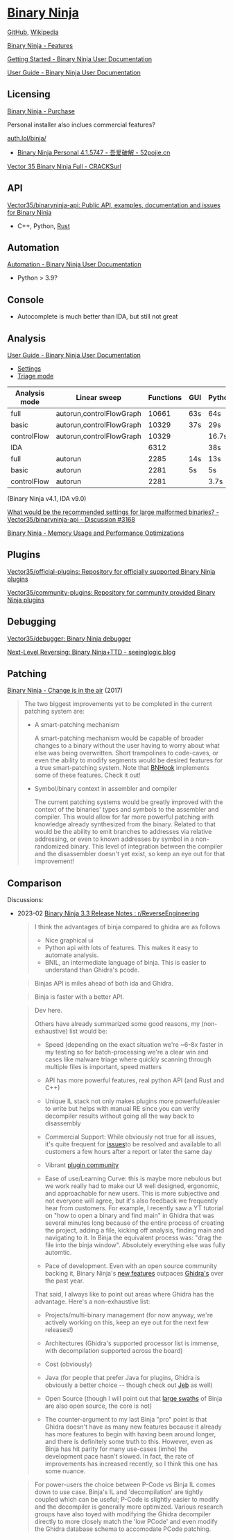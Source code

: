 # [Binary Ninja](https://binary.ninja/)
[GitHub](https://github.com/Vector35), [Wikipedia](https://en.wikipedia.org/wiki/Binary_Ninja)

[Binary Ninja - Features](https://binary.ninja/features/)

[Getting Started - Binary Ninja User Documentation](https://docs.binary.ninja/getting-started.html)

[User Guide - Binary Ninja User Documentation](https://docs.binary.ninja/guide/index.html)

## Licensing
[Binary Ninja - Purchase](https://binary.ninja/purchase/)

Personal installer also inclues commercial features?

[auth.lol/binja/](https://auth.lol/binja/)
- [Binary Ninja Personal 4.1.5747 - 吾爱破解 - 52pojie.cn](https://www.52pojie.cn/thread-1951539-1-1.html)

[Vector 35 Binary Ninja Full - CRACKSurl](https://cracksurl.com/binary-ninja-commercial-edition-full/)

## API
[Vector35/binaryninja-api: Public API, examples, documentation and issues for Binary Ninja](https://github.com/Vector35/binaryninja-api)
- C++, Python, [Rust](https://rust.binary.ninja/binaryninja/)

## Automation
[Automation - Binary Ninja User Documentation](https://docs.binary.ninja/dev/batch.html)
- Python > 3.9?

## Console
- Autocomplete is much better than IDA, but still not great

## Analysis
[User Guide - Binary Ninja User Documentation](https://docs.binary.ninja/guide/index.html#analysis)

- [Settings](https://docs.binary.ninja/guide/settings.html)
- [Triage mode](https://github.com/Vector35/binaryninja-api/tree/dev/python/examples/triage)

Analysis mode | Linear sweep | Functions | GUI | Python
--- | --- | --- | --- | ---
full | autorun,controlFlowGraph | 10661 | 63s | 64s
basic | autorun,controlFlowGraph | 10329 | 37s | 29s
controlFlow | autorun,controlFlowGraph | 10329 | | 16.7s
IDA | | 6312 | | 38s
full | autorun | 2285 | 14s | 13s
basic | autorun | 2281 | 5s | 5s
controlFlow | autorun | 2281 | | 3.7s

(Binary Ninja v4.1, IDA v9.0)

[What would be the recommended settings for large malformed binaries? - Vector35/binaryninja-api - Discussion #3168](https://github.com/Vector35/binaryninja-api/discussions/3168)

[Binary Ninja - Memory Usage and Performance Optimizations](https://binary.ninja/2022/03/24/memory-usage-and-performance-optimizations.html)

## Plugins
[Vector35/official-plugins: Repository for officially supported Binary Ninja plugins](https://github.com/Vector35/official-plugins)

[Vector35/community-plugins: Repository for community provided Binary Ninja plugins](https://github.com/Vector35/community-plugins)

## Debugging
[Vector35/debugger: Binary Ninja debugger](https://github.com/Vector35/debugger)

[Next-Level Reversing: Binary Ninja+TTD - seeinglogic blog](https://seeinglogic.com/posts/binary-ninja-ttd-intro/)

## Patching
[Binary Ninja - Change is in the air](https://binary.ninja/2017/12/15/change-is-in-the-air.html) (2017)

> The two biggest improvements yet to be completed in the current patching system are:
> - A smart-patching mechanism
>
>   A smart-patching mechanism would be capable of broader changes to a binary without the user having to worry about what else was being overwritten. Short trampolines to code-caves, or even the ability to modify segments would be desired features for a true smart-patching system. Note that [BNHook](https://github.com/orndorffgrant/bnhook) implements some of these features. Check it out!
> 
> - Symbol/binary context in assembler and compiler
>
>   The current patching systems would be greatly improved with the context of the binaries' types and symbols to the assembler and compiler. This would allow for far more powerful patching with knowledge already synthesized from the binary. Related to that would be the ability to emit branches to addresses via relative addressing, or even to known addresses by symbol in a non-randomized binary. This level of integration between the compiler and the disassembler doesn't yet exist, so keep an eye out for that improvement!

## Comparison
Discussions:
- 2023-02 [Binary Ninja 3.3 Release Notes : r/ReverseEngineering](https://www.reddit.com/r/ReverseEngineering/comments/10qlkkq/binary_ninja_33_release_notes/)
  
  > I think the advantages of binja compared to ghidra are as follows
  > - Nice graphical ui
  > - Python api with lots of features. This makes it easy to automate analysis.
  > - BNIL, an intermediate language of binja. This is easier to understand than Ghidra's pcode.

  > Binjas API is miles ahead of both ida and Ghidra.
  
  > Binja is faster with a better API.

  > Dev here.
  > 
  > Others have already summarized some good reasons, my (non-exhaustive) list would be:
  > 
  > - Speed (depending on the exact situation we're ~6-8x faster in my testing so for batch-processing we're a clear win and cases like malware triage where quickly scanning through multiple files is important, speed matters
  > 
  > - API has more powerful features, real python API (and Rust and C++)
  > 
  > - Unique IL stack not only makes plugins more powerful/easier to write but helps with manual RE since you can verify decompiler results without going all the way back to disassembly
  > 
  > - Commercial Support: While obviously not true for all issues, it's quite frequent for [issues](https://github.com/Vector35/binaryninja-api/issues?q=is%3Aissue+is%3Aclosed)to be resolved and available to all customers a few hours after a report or later the same day
  > 
  > - Vibrant [plugin community](https://github.com/vector35/community-plugins/)
  > 
  > - Ease of use/Learning Curve: this is maybe more nebulous but we work really had to make our UI well designed, ergonomic, and approachable for new users. This is more subjective and not everyone will agree, but it's also feedback we frequently hear from customers. For example, I recently saw a YT tutorial on "how to open a binary and find main" in Ghidra that was several minutes long because of the entire process of creating the project, adding a file, kicking off analysis, finding main and navigating to it. In Binja the equivalent process was: "drag the file into the binja window". Absolutely everything else was fully automtic.
  > 
  > - Pace of development. Even with an open source community backing it, Binary Ninja's [new features](https://binary.ninja/changelog/) outpaces [Ghidra's](https://htmlpreview.github.io/?https://github.com/NationalSecurityAgency/ghidra/blob/Ghidra_10.2.2_build/Ghidra/Configurations/Public_Release/src/global/docs/ChangeHistory.html) over the past year.
  > 
  > That said, I always like to point out areas where Ghidra has the advantage. Here's a non-exhaustive list:
  > 
  > - Projects/multi-binary management (for now anyway, we're actively working on this, keep an eye out for the next few releases!)
  > 
  > - Architectures (Ghidra's supported processor list is immense, with decompilation supported across the board)
  > 
  > - Cost (obviously)
  > 
  > - Java (for people that prefer Java for plugins, Ghidra is obviously a better choice -- though check out [Jeb](https://www.pnfsoftware.com/) as well)
  > 
  > - Open Source (though I will point out that [large swaths](https://github.com/orgs/Vector35/repositories?q=&type=source&language=&sort=) of Binja are also open source, the core is not)
  > 
  > - The counter-argument to my last Binja "pro" point is that Ghidra doesn't have as many new features because it already has more features to begin with having been around longer, and there is definitely some truth to this. However, even as Binja has hit parity for many use-cases (imho) the development pace hasn't slowed. In fact, the rate of improvements has increased recently, so I think this one has some nuance.

  > For power-users the choice between P-Code vs Binja IL comes down to use case. Binja's IL and 'decompilation' are tightly coupled which can be useful; P-Code is slightly easier to modify and the decompiler is generally more optimized. Various research groups have also toyed with modifying the Ghidra decompiler directly to more closely match the 'low PCode' and even modify the Ghidra database schema to accomodate PCode patching.